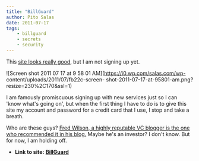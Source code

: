 ```yaml
---
title: "BillGuard"
author: Pito Salas
date: 2011-07-17
tags:
    - billguard
    - secrets
    - security
---
```




This [site looks really good](<http://www.billguard.com/>), but I am not
signing up yet.

![Screen shot 2011 07 17 at 9 58 01 AM](https://i0.wp.com/salas.com/wp-
content/uploads/2011/07/fb22c-screen-
shot-2011-07-17-at-95801-am.png?resize=230%2C170&ssl=1)

I am famously promiscuous signing up with new services just so I can 'know
what's going on', but when the first thing I have to do is to give this site
my account and password for a credit card that I use, I stop and take a
breath.

Who are these guys? [Fred Wilson, a highly reputable VC blogger is the one who
recommended it in his
blog.](<http://feedproxy.google.com/~r/AVc/~3/Rw41-xc_4ps/billguard.html>)
Maybe he's an investor? I don't know. But for now, I am holding off.


* **Link to site:** **[BillGuard](None)**
